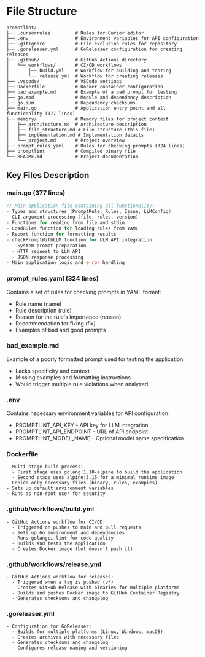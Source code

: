 # File Structure

```
promptlint/
├── .cursorrules         # Rules for Cursor editor
├── .env                 # Environment variables for API configuration
├── .gitignore           # File exclusion rules for repository
├── .goreleaser.yml      # GoReleaser configuration for creating releases
├── .github/             # GitHub Actions directory
│   └── workflows/       # CI/CD workflows
│       ├── build.yml    # Workflow for building and testing
│       └── release.yml  # Workflow for creating releases
├── .vscode/             # VSCode settings
├── Dockerfile           # Docker container configuration
├── bad_example.md       # Example of a bad prompt for testing
├── go.mod               # Module and dependency description
├── go.sum               # Dependency checksums
├── main.go              # Application entry point and all functionality (377 lines)
├── memory/              # Memory files for project context
│   ├── architecture.md  # Architecture description
│   ├── file_structure.md # File structure (this file)
│   ├── implementation.md # Implementation details
│   └── project.md       # Project overview
├── prompt_rules.yaml    # Rules for checking prompts (324 lines)
├── promptlint           # Compiled binary file
└── README.md            # Project documentation
```

## Key Files Description

### main.go (377 lines)
```go
// Main application file containing all functionality:
- Types and structures (PromptRule, Rules, Issue, LLMConfig)
- CLI argument processing (file, rules, version)
- Functions for reading from file and stdin
- LoadRules function for loading rules from YAML
- Report function for formatting results
- checkPromptWithLLM function for LLM API integration
  - System prompt preparation
  - HTTP request to LLM API
  - JSON response processing
- Main application logic and error handling
```

### prompt_rules.yaml (324 lines)
Contains a set of rules for checking prompts in YAML format:
- Rule name (name)
- Rule description (rule)
- Reason for the rule's importance (reason)
- Recommendation for fixing (fix)
- Examples of bad and good prompts

### bad_example.md
Example of a poorly formatted prompt used for testing the application:
- Lacks specificity and context
- Missing examples and formatting instructions
- Would trigger multiple rule violations when analyzed

### .env
Contains necessary environment variables for API configuration:
- PROMPTLINT_API_KEY - API key for LLM integration
- PROMPTLINT_API_ENDPOINT - URL of API endpoint
- PROMPTLINT_MODEL_NAME - Optional model name specification

### Dockerfile
```
- Multi-stage build process:
  - First stage uses golang:1.18-alpine to build the application
  - Second stage uses alpine:3.15 for a minimal runtime image
- Copies only necessary files (binary, rules, examples)
- Sets up default environment variables
- Runs as non-root user for security
```

### .github/workflows/build.yml
```
- GitHub Actions workflow for CI/CD:
  - Triggered on pushes to main and pull requests
  - Sets up Go environment and dependencies
  - Runs golangci-lint for code quality
  - Builds and tests the application
  - Creates Docker image (but doesn't push it)
```

### .github/workflows/release.yml
```
- GitHub Actions workflow for releases:
  - Triggered when a tag is pushed (v*)
  - Creates GitHub Release with binaries for multiple platforms
  - Builds and pushes Docker image to GitHub Container Registry
  - Generates checksums and changelog
```

### .goreleaser.yml
```
- Configuration for GoReleaser:
  - Builds for multiple platforms (Linux, Windows, macOS)
  - Creates archives with necessary files
  - Generates checksums and changelog
  - Configures release naming and versioning
```